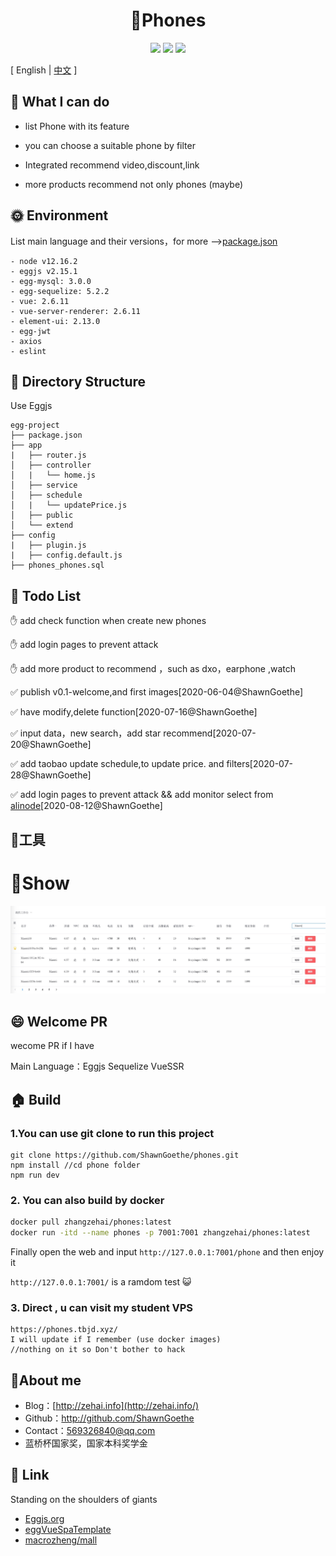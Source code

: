 <div align="center">
<h1>📱Phones</h1>
  <img src="https://img.shields.io/badge/License-MIT-blue.svg"/>
  <img src="https://img.shields.io/static/v1?label=electron&message=7.1.7&color="/>
  <img src="https://img.shields.io/badge/language-javascript-yellow.svg?style=flat-square"/>
</div>


[ English | [中文](./README-CN.md) ]

## 🤔 What I can do

- list Phone with its feature

- you can choose a suitable phone by filter

- Integrated recommend video,discount,link

- more products recommend not only phones (maybe)

  



## 🌞 Environment

List main language and their versions，for more -->[package.json](./package.json)

```
- node v12.16.2
- eggjs v2.15.1
- egg-mysql: 3.0.0
- egg-sequelize: 5.2.2
- vue: 2.6.11
- vue-server-renderer: 2.6.11
- element-ui: 2.13.0
- egg-jwt 
- axios
- eslint
```





## 🌲 Directory Structure

Use Eggjs

```
egg-project
├── package.json
├── app
|   ├── router.js
│   ├── controller
│   |   └── home.js
│   ├── service
│   ├── schedule
│   |   └── updatePrice.js
│   ├── public 
│   └── extend 
├── config
|   ├── plugin.js
|   ├── config.default.js
├── phones_phones.sql
```





## 🐼 Todo List

:hand: add check function when create new phones

:hand: add login pages to prevent attack

:hand: add more product to recommend ，such as dxo，earphone ,watch

:white_check_mark:  publish v0.1-welcome,and first images[2020-06-04@ShawnGoethe]

:white_check_mark:  have modify,delete function[2020-07-16@ShawnGoethe]

:white_check_mark:  input data，new search，add star recommend[2020-07-20@ShawnGoethe]

:white_check_mark:  add taobao update schedule,to update price. and filters[2020-07-28@ShawnGoethe]

:white_check_mark: add login pages to prevent attack && add  monitor select from [alinode](https://www.aliyun.com/product/nodejs?spm=a2c4g.11174283.2.1.70ae30b15SwgUh)[2020-08-12@ShawnGoethe]



## 🔧工具



# 🚩Show

![](./resource/index.jpg)



## 😄 Welcome PR

wecome PR if I have

Main Language：Eggjs Sequelize VueSSR





## 🏠 Build

### 1.You can use git clone to run this project 

```shell
git clone https://github.com/ShawnGoethe/phones.git
npm install //cd phone folder
npm run dev
```

### 2. You can also build by docker

```sh
docker pull zhangzehai/phones:latest
docker run -itd --name phones -p 7001:7001 zhangzehai/phones:latest
```

Finally open the web and input `http://127.0.0.1:7001/phone`  and then enjoy it

`http://127.0.0.1:7001/` is a ramdom test 😺

### 3. Direct , u can visit my student VPS

```shell
https://phones.tbjd.xyz/
I will update if I remember (use docker images)
//nothing on it so Don't bother to hack
```



## 🚩About me

- Blog：[http://zehai.info](http://zehai.info/)
- Github：http://github.com/ShawnGoethe
- Contact：569326840@qq.com 
- 蓝桥杯国家奖，国家本科奖学金

  



## :link: Link

Standing on the shoulders of giants

- [Eggjs.org](https://github.com/eggjs/egg)
- [eggVueSpaTemplate](https://github.com/klren0312/eggVueSpaTemplate)
- [macrozheng/mall](https://github.com/macrozheng/mall)